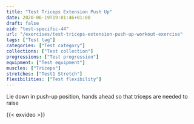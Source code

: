 ```yaml
---
title: "Test Triceps Extension Push Up"
date: 2020-06-19T19:01:46+01:00
draft: false
eid: "test-specific-44"
url: "/exercises/test-triceps-extension-push-up-workout-exercise"
tags: ["Test tag"]
categories: ["Test category"]
collections: ["Test collection"]
progressions: ["Test progression"]
equipment: ["Test equipment"]
muscles: ["Triceps"]
stretches: ["Test1 Stretch"]
flexibilities: ["Test flexibility"]
---
```

Lie down in push-up position, hands ahead so that triceps are needed to raise
<!--more-->

{{< exvideo >}}

